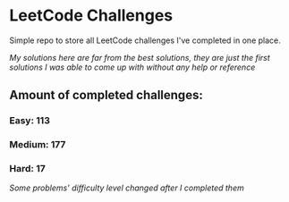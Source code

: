 
# LeetCode Challenges

Simple repo to store all LeetCode challenges I've completed in one place.

<i>My solutions here are far from the best solutions, they are just the first solutions I was able to come up with without any help or reference</i>

## Amount of completed challenges:

### Easy: 113

### Medium: 177

### Hard: 17

<i>Some problems' difficulty level changed after I completed them</i>
